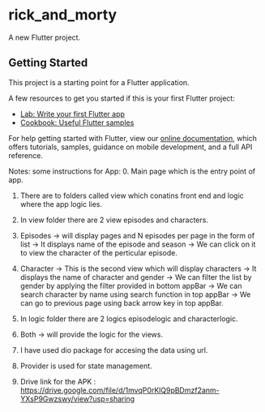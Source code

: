 # rick_and_morty

A new Flutter project.

## Getting Started

This project is a starting point for a Flutter application.

A few resources to get you started if this is your first Flutter project:

- [Lab: Write your first Flutter app](https://flutter.dev/docs/get-started/codelab)
- [Cookbook: Useful Flutter samples](https://flutter.dev/docs/cookbook)

For help getting started with Flutter, view our
[online documentation](https://flutter.dev/docs), which offers tutorials,
samples, guidance on mobile development, and a full API reference.


Notes:
some instructions for App:
0. Main page which is the entry point of app.
1. There are to folders called view which conatins front end and logic where the app logic lies.
2. In view folder there are 2 view episodes and characters.
3. Episodes -> will display pages and N episodes per page in the form of list
                     -> It displays name of the episode and season
                     -> We can click on it to view the character of the perticular episode.
4. Character -> This is the second view which will display characters
                     -> It displays the name of character and gender
                     -> We can filter the list by gender by applying the filter provided in bottom appBar
                     -> We can search character by name using search function in top appBar
                     -> We can go to previous page using back arrow key in top appBar.

5. In logic folder there are 2 logics episodelogic and characterlogic.
6. Both -> will provide the logic for the views.
7. I have used dio package for accesing the data using url.
8. Provider is used for state management.
9. Drive link for the APK : https://drive.google.com/file/d/1mvqP0rKlQ9pBDmzf2anm-YXsP9Gwzswy/view?usp=sharing

